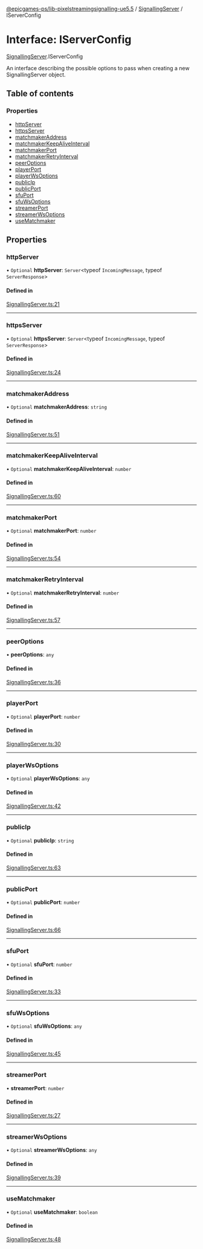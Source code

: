 [@epicgames-ps/lib-pixelstreamingsignalling-ue5.5](../README.md) / [SignallingServer](../modules/SignallingServer.md) / IServerConfig

# Interface: IServerConfig

[SignallingServer](../modules/SignallingServer.md).IServerConfig

An interface describing the possible options to pass when creating
a new SignallingServer object.

## Table of contents

### Properties

- [httpServer](SignallingServer.IServerConfig.md#httpserver)
- [httpsServer](SignallingServer.IServerConfig.md#httpsserver)
- [matchmakerAddress](SignallingServer.IServerConfig.md#matchmakeraddress)
- [matchmakerKeepAliveInterval](SignallingServer.IServerConfig.md#matchmakerkeepaliveinterval)
- [matchmakerPort](SignallingServer.IServerConfig.md#matchmakerport)
- [matchmakerRetryInterval](SignallingServer.IServerConfig.md#matchmakerretryinterval)
- [peerOptions](SignallingServer.IServerConfig.md#peeroptions)
- [playerPort](SignallingServer.IServerConfig.md#playerport)
- [playerWsOptions](SignallingServer.IServerConfig.md#playerwsoptions)
- [publicIp](SignallingServer.IServerConfig.md#publicip)
- [publicPort](SignallingServer.IServerConfig.md#publicport)
- [sfuPort](SignallingServer.IServerConfig.md#sfuport)
- [sfuWsOptions](SignallingServer.IServerConfig.md#sfuwsoptions)
- [streamerPort](SignallingServer.IServerConfig.md#streamerport)
- [streamerWsOptions](SignallingServer.IServerConfig.md#streamerwsoptions)
- [useMatchmaker](SignallingServer.IServerConfig.md#usematchmaker)

## Properties

### httpServer

• `Optional` **httpServer**: `Server`\<typeof `IncomingMessage`, typeof `ServerResponse`\>

#### Defined in

[SignallingServer.ts:21](https://github.com/mcottontensor/PixelStreamingInfrastructure/blob/a6184ae/Signalling/src/SignallingServer.ts#L21)

___

### httpsServer

• `Optional` **httpsServer**: `Server`\<typeof `IncomingMessage`, typeof `ServerResponse`\>

#### Defined in

[SignallingServer.ts:24](https://github.com/mcottontensor/PixelStreamingInfrastructure/blob/a6184ae/Signalling/src/SignallingServer.ts#L24)

___

### matchmakerAddress

• `Optional` **matchmakerAddress**: `string`

#### Defined in

[SignallingServer.ts:51](https://github.com/mcottontensor/PixelStreamingInfrastructure/blob/a6184ae/Signalling/src/SignallingServer.ts#L51)

___

### matchmakerKeepAliveInterval

• `Optional` **matchmakerKeepAliveInterval**: `number`

#### Defined in

[SignallingServer.ts:60](https://github.com/mcottontensor/PixelStreamingInfrastructure/blob/a6184ae/Signalling/src/SignallingServer.ts#L60)

___

### matchmakerPort

• `Optional` **matchmakerPort**: `number`

#### Defined in

[SignallingServer.ts:54](https://github.com/mcottontensor/PixelStreamingInfrastructure/blob/a6184ae/Signalling/src/SignallingServer.ts#L54)

___

### matchmakerRetryInterval

• `Optional` **matchmakerRetryInterval**: `number`

#### Defined in

[SignallingServer.ts:57](https://github.com/mcottontensor/PixelStreamingInfrastructure/blob/a6184ae/Signalling/src/SignallingServer.ts#L57)

___

### peerOptions

• **peerOptions**: `any`

#### Defined in

[SignallingServer.ts:36](https://github.com/mcottontensor/PixelStreamingInfrastructure/blob/a6184ae/Signalling/src/SignallingServer.ts#L36)

___

### playerPort

• `Optional` **playerPort**: `number`

#### Defined in

[SignallingServer.ts:30](https://github.com/mcottontensor/PixelStreamingInfrastructure/blob/a6184ae/Signalling/src/SignallingServer.ts#L30)

___

### playerWsOptions

• `Optional` **playerWsOptions**: `any`

#### Defined in

[SignallingServer.ts:42](https://github.com/mcottontensor/PixelStreamingInfrastructure/blob/a6184ae/Signalling/src/SignallingServer.ts#L42)

___

### publicIp

• `Optional` **publicIp**: `string`

#### Defined in

[SignallingServer.ts:63](https://github.com/mcottontensor/PixelStreamingInfrastructure/blob/a6184ae/Signalling/src/SignallingServer.ts#L63)

___

### publicPort

• `Optional` **publicPort**: `number`

#### Defined in

[SignallingServer.ts:66](https://github.com/mcottontensor/PixelStreamingInfrastructure/blob/a6184ae/Signalling/src/SignallingServer.ts#L66)

___

### sfuPort

• `Optional` **sfuPort**: `number`

#### Defined in

[SignallingServer.ts:33](https://github.com/mcottontensor/PixelStreamingInfrastructure/blob/a6184ae/Signalling/src/SignallingServer.ts#L33)

___

### sfuWsOptions

• `Optional` **sfuWsOptions**: `any`

#### Defined in

[SignallingServer.ts:45](https://github.com/mcottontensor/PixelStreamingInfrastructure/blob/a6184ae/Signalling/src/SignallingServer.ts#L45)

___

### streamerPort

• **streamerPort**: `number`

#### Defined in

[SignallingServer.ts:27](https://github.com/mcottontensor/PixelStreamingInfrastructure/blob/a6184ae/Signalling/src/SignallingServer.ts#L27)

___

### streamerWsOptions

• `Optional` **streamerWsOptions**: `any`

#### Defined in

[SignallingServer.ts:39](https://github.com/mcottontensor/PixelStreamingInfrastructure/blob/a6184ae/Signalling/src/SignallingServer.ts#L39)

___

### useMatchmaker

• `Optional` **useMatchmaker**: `boolean`

#### Defined in

[SignallingServer.ts:48](https://github.com/mcottontensor/PixelStreamingInfrastructure/blob/a6184ae/Signalling/src/SignallingServer.ts#L48)
